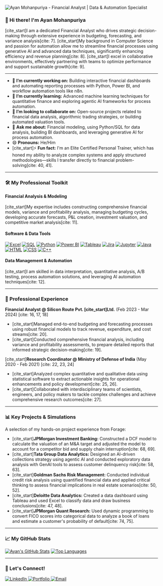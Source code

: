 ![Ayan Mohanpuriya - Financial Analyst | Data & Automation Specialist](https://placehold.co/1200x200/0d1117/ffffff?text=Ayan+Mohanpuriya%0AFinancial+Analyst+%7C+Data+%26+Automation)

### 👋 Hi there! I'm Ayan Mohanpuriya

[cite_start]I am a dedicated Financial Analyst who drives strategic decision-making through extensive experience in budgeting, forecasting, and variance analysis[cite: 7]. [cite_start]My background in Computer Science and passion for automation allow me to streamline financial processes using generative AI and advanced data techniques, significantly enhancing efficiency and revenue planning[cite: 8]. [cite_start]I excel in collaborative environments, effectively partnering with teams to optimize performance and support sustainable growth[cite: 9].

---

* 🔭 **I’m currently working on:** Building interactive financial dashboards and automating reporting processes with Python, Power BI, and workflow automation tools like n8n.
* 🌱 **I’m currently learning:** Advanced machine learning techniques for quantitative finance and exploring agentic AI frameworks for process automation.
* 👯 **I’m looking to collaborate on:** Open-source projects related to financial data analysis, algorithmic trading strategies, or building automated valuation tools.
* 💬 **Ask me about:** Financial modeling, using Python/SQL for data analysis, building BI dashboards, and leveraging generative AI for process automation.
* 😄 **Pronouns:** He/Him
* [cite_start]⚡ **Fun fact:** I'm an Elite Certified Personal Trainer, which has honed my ability to analyze complex systems and apply structured methodologies—skills I transfer directly to financial problem-solving[cite: 40, 41].

---

### 🛠 My Professional Toolkit

#### **Financial Analysis & Modeling**
[cite_start]My expertise includes constructing comprehensive financial models, variance and profitability analysis, managing budgeting cycles, developing accurate forecasts, P&L creation, investment valuation, and competitive market analysis[cite: 11].

#### **Software & Data Tools**
<p align="left">
  <a href="#"><img src="https://img.shields.io/badge/Microsoft_Excel-217346?style=for-the-badge&logo=microsoft-excel&logoColor=white" alt="Excel"/></a>
  <a href="#"><img src="https://img.shields.io/badge/SQL-4479A1?style=for-the-badge&logo=mysql&logoColor=white" alt="SQL"/></a>
  <a href="#"><img src="https://img.shields.io/badge/Python-3776AB?style=for-the-badge&logo=python&logoColor=white" alt="Python"/></a>
  <a href="#"><img src="https://img.shields.io/badge/Power_BI-F2C811?style=for-the-badge&logo=power-bi&logoColor=white" alt="Power BI"/></a>
  <a href="#"><img src="https://img.shields.io/badge/Tableau-E97627?style=for-the-badge&logo=tableau&logoColor=white" alt="Tableau"/></a>
  <a href="#"><img src="https://img.shields.io/badge/Jira-0052CC?style=for-the-badge&logo=jira&logoColor=white" alt="Jira"/></a>
  <a href="#"><img src="https://img.shields.io/badge/Jupyter-F37626?style=for-the-badge&logo=jupyter&logoColor=white" alt="Jupyter"/></a>
  <a href="#"><img src="https://img.shields.io/badge/Java-ED8B00?style=for-the-badge&logo=openjdk&logoColor=white" alt="Java"/></a>
  <a href="#"><img src="https://img.shields.io/badge/HTML5-E34F26?style=for-the-badge&logo=html5&logoColor=white" alt="HTML"/></a>
  <a href="#"><img src="https://img.shields.io/badge/CSS3-1572B6?style=for-the-badge&logo=css3&logoColor=white" alt="CSS"/></a>
  <a href="#"><img src="https://img.shields.io/badge/C%2B%2B-00599C?style=for-the-badge&logo=cplusplus&logoColor=white" alt="C++"/></a>
</p>

#### **Data Management & Automation**
[cite_start]I am skilled in data interpretation, quantitative analysis, A/B testing, process automation solutions, and leveraging AI automation techniques[cite: 12].

---

### 💼 Professional Experience

**Financial Analyst @ Silicon Route Pvt. [cite_start]Ltd.** (Feb 2023 - Mar 2024) [cite: 16, 17, 18]
* [cite_start]Managed end-to-end budgeting and forecasting processes using robust financial models to track revenue, expenditure, and cost streams[cite: 20].
* [cite_start]Conducted comprehensive financial analysis, including variance and profitability assessments, to prepare detailed reports that informed strategic decision-making[cite: 19].

[cite_start]**Research Coordinator @ Ministry of Defense of India** (May 2020 - Feb 2021) [cite: 22, 23, 24]
* [cite_start]Analyzed complex quantitative and qualitative data using statistical software to extract actionable insights for operational enhancements and policy development[cite: 25, 26].
* [cite_start]Collaborated with interdisciplinary teams of scientists, engineers, and policy makers to tackle complex challenges and achieve comprehensive research outcomes[cite: 27].

---

### 📊 Key Projects & Simulations

A selection of my hands-on project experience from Forage:

* [cite_start]**JPMorgan Investment Banking:** Constructed a DCF model to calculate the valuation of an M&A target and adjusted the model to account for a competitor bid and supply chain interruption[cite: 68, 69].
* [cite_start]**Tata Group Data Analytics:** Designed an AI-driven collections strategy using agentic AI and conducted exploratory data analysis with GenAI tools to assess customer delinquency risk[cite: 58, 63].
* [cite_start]**Goldman Sachs Risk Management:** Conducted individual credit risk analysis using quantified financial data and applied critical thinking to assess financial implications in real estate scenarios[cite: 50, 52].
* [cite_start]**Deloitte Data Analytics:** Created a data dashboard using Tableau and used Excel to classify data and draw business conclusions[cite: 47, 48].
* [cite_start]**JPMorgan Quant Research:** Used dynamic programming to convert FICO scores into categorical data to analyze a book of loans and estimate a customer's probability of default[cite: 74, 75].

---

### 📈 My GitHub Stats

[![Ayan's GitHub Stats](https://github-readme-stats.vercel.app/api?username=AyanM1&show_icons=true&theme=tokyonight&hide_border=true&count_private=true)](https://github.com/anuraghazra/github-readme-stats)
[![Top Languages](https://github-readme-stats.vercel.app/api/top-langs/?username=AyanM1&layout=compact&theme=tokyonight&hide_border=true&count_private=true)](https://github.com/anuraghazra/github-readme-stats)

---

### 🤝 Let's Connect!

<p align="left">
  <a href="https://www.linkedin.com/in/your-linkedin-profile/" target="_blank">
    <img src="https://img.shields.io/badge/LinkedIn-0077B5?style=for-the-badge&logo=linkedin&logoColor=white" alt="LinkedIn"/>
  </a>
  <a href="https://www.your-portfolio-website.com" target="_blank">
    <img src="https://img.shields.io/badge/Portfolio-252525?style=for-the-badge&logo=hyper&logoColor=white" alt="Portfolio"/>
  </a>
  <a href="mailto:ayanmohanpuriya29@gmail.com">
    <img src="https://img.shields.io/badge/Email_Me-D14836?style=for-the-badge&logo=gmail&logoColor=white" alt="Email"/>
  </a>
</p>